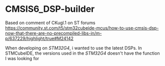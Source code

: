 # CMSIS6_DSP-builder

Based on comment of CKugl.1 on ST forums
https://community.st.com/t5/stm32cubeide-mcus/how-to-use-cmsis-dsp-now-that-there-are-no-precompiled-libs-in/m-p/637229/highlight/true#M24142

When developing on *STM32G4*, i wanted to use the latest DSPs.
In STMCubeIDE, the versions used in the *STM32G4* doesn't have the function I was looking for

